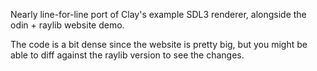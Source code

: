 Nearly line-for-line port of Clay's example SDL3 renderer, alongside the odin + raylib website demo.

The code is a bit dense since the website is pretty big, but you might be able to diff against the raylib version to see the changes.